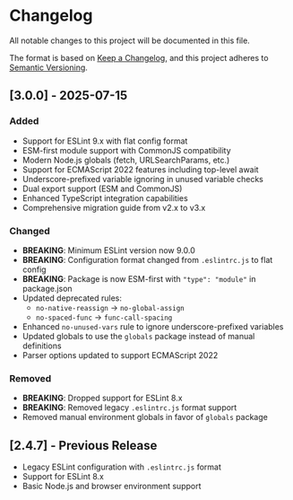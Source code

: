 # Changelog

All notable changes to this project will be documented in this file.

The format is based on [Keep a Changelog](https://keepachangelog.com/en/1.0.0/),
and this project adheres to [Semantic Versioning](https://semver.org/spec/v2.0.0.html).

## [3.0.0] - 2025-07-15

### Added
- Support for ESLint 9.x with flat config format
- ESM-first module support with CommonJS compatibility
- Modern Node.js globals (fetch, URLSearchParams, etc.)
- Support for ECMAScript 2022 features including top-level await
- Underscore-prefixed variable ignoring in unused variable checks
- Dual export support (ESM and CommonJS)
- Enhanced TypeScript integration capabilities
- Comprehensive migration guide from v2.x to v3.x

### Changed
- **BREAKING**: Minimum ESLint version now 9.0.0
- **BREAKING**: Configuration format changed from `.eslintrc.js` to flat config
- **BREAKING**: Package is now ESM-first with `"type": "module"` in package.json
- Updated deprecated rules:
  - `no-native-reassign` → `no-global-assign`
  - `no-spaced-func` → `func-call-spacing`
- Enhanced `no-unused-vars` rule to ignore underscore-prefixed variables
- Updated globals to use the `globals` package instead of manual definitions
- Parser options updated to support ECMAScript 2022

### Removed
- **BREAKING**: Dropped support for ESLint 8.x
- **BREAKING**: Removed legacy `.eslintrc.js` format support
- Removed manual environment globals in favor of `globals` package

## [2.4.7] - Previous Release
- Legacy ESLint configuration with `.eslintrc.js` format
- Support for ESLint 8.x
- Basic Node.js and browser environment support

